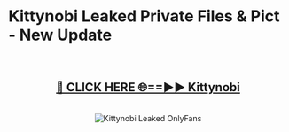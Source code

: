 # Kittynobi Leaked Private Files & Pict - New Update
<br>
<div align="center">
<h2><a href="https://mediafilles.blogspot.com/?title=Kittynobi" rel="nofollow">🔴 CLICK HERE 🌐==►► Kittynobi</a></h2>
<br>
<a href="https://mediafilles.blogspot.com/?title=Kittynobi" rel="nofollow" data-target="animated-image.originalLink"><img src="https://i.ibb.co.com/WyWwxjT/player-gif2.gif" alt="Kittynobi Leaked OnlyFans" style="max-width: 100%; display: inline-block;" data-target="animated-image.originalImage"></a>
</div>
<br>